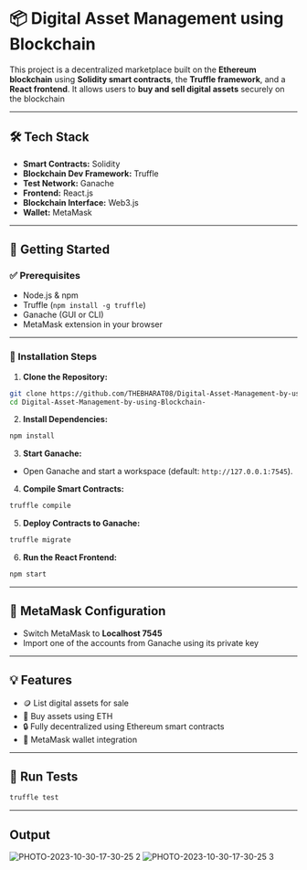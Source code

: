 # 📦 Digital Asset Management using Blockchain

This project is a decentralized marketplace built on the **Ethereum blockchain** using **Solidity smart contracts**, the **Truffle framework**, and a **React frontend**. It allows users to **buy and sell digital assets** securely on the blockchain

---

## 🛠 Tech Stack

- **Smart Contracts:** Solidity  
- **Blockchain Dev Framework:** Truffle  
- **Test Network:** Ganache  
- **Frontend:** React.js  
- **Blockchain Interface:** Web3.js  
- **Wallet:** MetaMask

---

## 🚀 Getting Started

### ✅ Prerequisites

- Node.js & npm
- Truffle (`npm install -g truffle`)
- Ganache (GUI or CLI)
- MetaMask extension in your browser

---

### 🔧 Installation Steps

1. **Clone the Repository:**

```bash
git clone https://github.com/THEBHARAT08/Digital-Asset-Management-by-using-Blockchain-.git
cd Digital-Asset-Management-by-using-Blockchain-
```

2. **Install Dependencies:**

```bash
npm install
```

3. **Start Ganache:**

- Open Ganache and start a workspace (default: `http://127.0.0.1:7545`).

4. **Compile Smart Contracts:**

```bash
truffle compile
```

5. **Deploy Contracts to Ganache:**

```bash
truffle migrate
```

6. **Run the React Frontend:**

```bash
npm start
```

---

## 🔗 MetaMask Configuration

- Switch MetaMask to **Localhost 7545**
- Import one of the accounts from Ganache using its private key

---

## 💡 Features

- 🪙 List digital assets for sale  
- 💼 Buy assets using ETH  
- 🔒 Fully decentralized using Ethereum smart contracts  
- 🔗 MetaMask wallet integration



---

## 🧪 Run Tests

```bash
truffle test
```

---

## Output

![PHOTO-2023-10-30-17-30-25 2](https://github.com/user-attachments/assets/bba490bb-ccd1-4d49-85ea-ce52d630641a)
![PHOTO-2023-10-30-17-30-25 3](https://github.com/user-attachments/assets/0d0d31ad-d473-4e01-8b63-1ac3c001e326)






